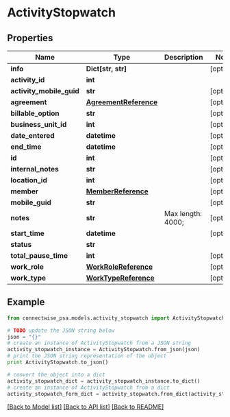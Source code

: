 # ActivityStopwatch


## Properties
Name | Type | Description | Notes
------------ | ------------- | ------------- | -------------
**info** | **Dict[str, str]** |  | [optional] 
**activity_id** | **int** |  | 
**activity_mobile_guid** | **str** |  | [optional] 
**agreement** | [**AgreementReference**](AgreementReference.md) |  | [optional] 
**billable_option** | **str** |  | [optional] 
**business_unit_id** | **int** |  | [optional] 
**date_entered** | **datetime** |  | [optional] 
**end_time** | **datetime** |  | [optional] 
**id** | **int** |  | [optional] 
**internal_notes** | **str** |  | [optional] 
**location_id** | **int** |  | [optional] 
**member** | [**MemberReference**](MemberReference.md) |  | [optional] 
**mobile_guid** | **str** |  | [optional] 
**notes** | **str** |  Max length: 4000; | [optional] 
**start_time** | **datetime** |  | [optional] 
**status** | **str** |  | 
**total_pause_time** | **int** |  | [optional] 
**work_role** | [**WorkRoleReference**](WorkRoleReference.md) |  | [optional] 
**work_type** | [**WorkTypeReference**](WorkTypeReference.md) |  | [optional] 

## Example

```python
from connectwise_psa.models.activity_stopwatch import ActivityStopwatch

# TODO update the JSON string below
json = "{}"
# create an instance of ActivityStopwatch from a JSON string
activity_stopwatch_instance = ActivityStopwatch.from_json(json)
# print the JSON string representation of the object
print ActivityStopwatch.to_json()

# convert the object into a dict
activity_stopwatch_dict = activity_stopwatch_instance.to_dict()
# create an instance of ActivityStopwatch from a dict
activity_stopwatch_form_dict = activity_stopwatch.from_dict(activity_stopwatch_dict)
```
[[Back to Model list]](../README.md#documentation-for-models) [[Back to API list]](../README.md#documentation-for-api-endpoints) [[Back to README]](../README.md)


